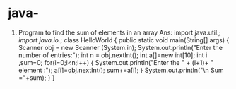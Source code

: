# java-
1. Program to find the sum of elements in an array
Ans:
import java.util.*;
import java.io.*;
class HelloWorld {
    public static void main(String[] args) {
        Scanner obj = new Scanner (System.in);
        System.out.println("Enter the number of entries:");
        int n = obj.nextInt();
        int a[]=new int[10];
        int i ,sum=0;
        for(i=0;i<n;i++)
        {
            System.out.println("Enter the " + (i+1)+ " element :");
            a[i]=obj.nextInt();
            sum+=a[i];
        }
        System.out.println("\n Sum ="+sum);
    }
}
